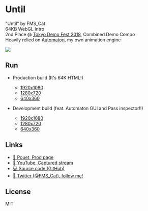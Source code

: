 # Until  

"Until" by FMS_Cat  
64KB WebGL Intro  
2nd Place @ [Tokyo Demo Fest 2018](http://tokyodemofest.jp/2018/), Combined Demo Compo  
Heavily relied on [Automaton](https://github.com/FMS-Cat/automaton), my own animation engine  

![](https://i.imgur.com/rvegbWA.jpg)

## Run

- Production build (It's 64K HTML!)
  - [1920x1080](https://fms-cat.github.io/until/dist/out.png.html#1920x1080)
  - [1280x720](https://fms-cat.github.io/until/dist/out.png.html#1280x720)
  - [640x360](https://fms-cat.github.io/until/dist/out.png.html#640x360)

- Development build (feat. Automaton GUI and Pass inspector!!)
  - [1920x1080](https://fms-cat.github.io/until/dist/index.html#1920x1080)
  - [1280x720](https://fms-cat.github.io/until/dist/index.html#1280x720)
  - [640x360](https://fms-cat.github.io/until/dist/index.html#640x360)

## Links

- [🔦 Pouet, Prod page](https://www.pouet.net/prod.php?which=79365)
- [🎥 YouTube, Captured stream](https://www.youtube.com/watch?v=XYFGjFPrLIk)
- [💻 Source code (GitHub)](https://github.com/FMS-Cat/until)
- [🐔 Twitter (@FMS_Cat), follow me!](https://twitter.com/FMS_Cat)

## License

MIT